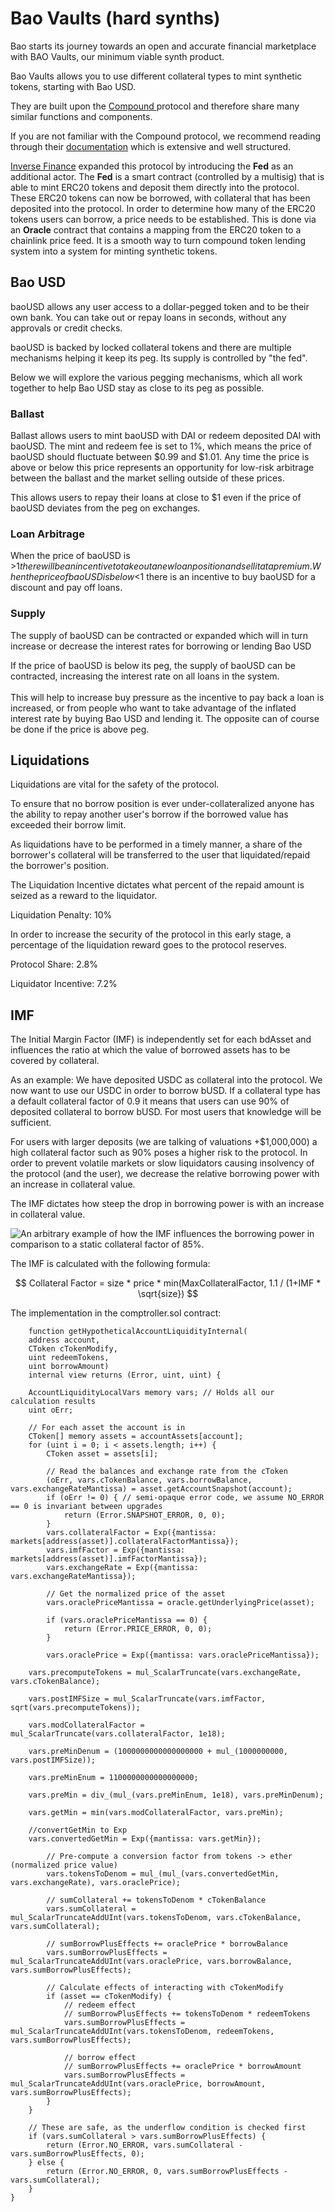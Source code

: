 # Bao Vaults (hard synths)

Bao starts its journey towards an open and accurate financial marketplace with BAO Vaults, our minimum viable synth product.

Bao Vaults allows you to use different collateral types to mint synthetic tokens, starting with Bao USD.

They are built upon the [Compound ](https://compound.finance/)protocol and therefore share many similar functions and components.

If you are not familiar with the Compound protocol, we recommend reading through their [documentation](https://compound.finance/docs) which is extensive and well structured.

[Inverse Finance](https://www.inverse.finance/) expanded this protocol by introducing the **Fed** as an additional actor. The **Fed** is a smart contract (controlled by a multisig) that is able to mint ERC20 tokens and deposit them directly into the protocol. These ERC20 tokens can now be borrowed, with collateral that has been deposited into the protocol. In order to determine how many of the ERC20 tokens users can borrow, a price needs to be established. This is done via an **Oracle** contract that contains a mapping from the ERC20 token to a chainlink price feed. It is a smooth way to turn compound token lending system into a system for minting synthetic tokens.

## Bao USD

baoUSD allows any user access to a dollar-pegged token and to be their own bank. You can take out or repay loans in seconds, without any approvals or credit checks.

baoUSD is backed by locked collateral tokens and there are multiple mechanisms helping it keep its peg. Its supply is controlled by "the fed".

Below we will explore the various pegging mechanisms, which all work together to help Bao USD stay as close to its peg as possible.

### Ballast

Ballast allows users to mint baoUSD with DAI or redeem deposited DAI with baoUSD. The mint and redeem fee is set to 1%, which means the price of baoUSD should fluctuate between $0.99 and $1.01. Any time the price is above or below this price represents an opportunity for low-risk arbitrage between the ballast and the market selling outside of these prices.

This allows users to repay their loans at close to $1 even if the price of baoUSD deviates from the peg on exchanges.

### Loan Arbitrage

When the price of baoUSD is >$1 there will be an incentive to take out a new loan position and sell it at a premium. When the price of baoUSD is below <$1 there is an incentive to buy baoUSD for a discount and pay off loans.

### Supply

The supply of baoUSD can be contracted or expanded which will in turn increase or decrease the interest rates for borrowing or lending Bao USD

If the price of baoUSD is below its peg, the supply of baoUSD can be contracted, increasing the interest rate on all loans in the system.\
\
This will help to increase buy pressure as the incentive to pay back a loan is increased, or from people who want to take advantage of the inflated interest rate by buying Bao USD and lending it. The opposite can of course be done if the price is above peg.

## Liquidations

Liquidations are vital for the safety of the protocol.

To ensure that no borrow position is ever under-collateralized anyone has the ability to repay another user's borrow if the borrowed value has exceeded their borrow limit.

As liquidations have to be performed in a timely manner, a share of the borrower's collateral will be transferred to the user that liquidated/repaid the borrower's position.

The Liquidation Incentive dictates what percent of the repaid amount is seized as a reward to the liquidator.

Liquidation Penalty: 10%

In order to increase the security of the protocol in this early stage, a percentage of the liquidation reward goes to the protocol reserves.

Protocol Share: 2.8%

Liquidator Incentive: 7.2%

## IMF

The Initial Margin Factor (IMF) is independently set for each bdAsset and influences the ratio at which the value of borrowed assets has to be covered by collateral.

As an example: We have deposited USDC as collateral into the protocol. We now want to use our USDC in order to borrow bUSD. If a collateral type has a default collateral factor of 0.9 it means that users can use 90% of deposited collateral to borrow bUSD. For most users that knowledge will be sufficient.

For users with larger deposits (we are talking of valuations +$1,000,000) a high collateral factor such as 90% poses a higher risk to the protocol. In order to prevent volatile markets or slow liquidators causing insolvency of the protocol (and the user), we decrease the relative borrowing power with an increase in collateral value.

The IMF dictates how steep the drop in borrowing power is with an increase in collateral value.

![An arbitrary example of how the IMF influences the borrowing power in comparison to a static collateral factor of 85%.](<../../.gitbook/assets/image (92).png>)

The IMF is calculated with the following formula:

$$
Collateral Factor = size * price * min(MaxCollateralFactor, 1.1 / (1+IMF * \sqrt{size})
$$

The implementation in the comptroller.sol contract:

```
    function getHypotheticalAccountLiquidityInternal(
    address account,
    CToken cTokenModify,
    uint redeemTokens,
    uint borrowAmount)
    internal view returns (Error, uint, uint) {
    
    AccountLiquidityLocalVars memory vars; // Holds all our calculation results
    uint oErr;

    // For each asset the account is in
    CToken[] memory assets = accountAssets[account];
    for (uint i = 0; i < assets.length; i++) {
        CToken asset = assets[i];

        // Read the balances and exchange rate from the cToken
        (oErr, vars.cTokenBalance, vars.borrowBalance, vars.exchangeRateMantissa) = asset.getAccountSnapshot(account);
        if (oErr != 0) { // semi-opaque error code, we assume NO_ERROR == 0 is invariant between upgrades
            return (Error.SNAPSHOT_ERROR, 0, 0);
        }
        vars.collateralFactor = Exp({mantissa: markets[address(asset)].collateralFactorMantissa});
		vars.imfFactor = Exp({mantissa: markets[address(asset)].imfFactorMantissa});
        vars.exchangeRate = Exp({mantissa: vars.exchangeRateMantissa});

        // Get the normalized price of the asset
        vars.oraclePriceMantissa = oracle.getUnderlyingPrice(asset);
        
        if (vars.oraclePriceMantissa == 0) {
            return (Error.PRICE_ERROR, 0, 0);
        }
        
        vars.oraclePrice = Exp({mantissa: vars.oraclePriceMantissa});
		
	vars.precomputeTokens = mul_ScalarTruncate(vars.exchangeRate, vars.cTokenBalance);
		
	vars.postIMFSize = mul_ScalarTruncate(vars.imfFactor, sqrt(vars.precomputeTokens));
		
	vars.modCollateralFactor = mul_ScalarTruncate(vars.collateralFactor, 1e18);

	vars.preMinDenum = (1000000000000000000 + mul_(1000000000, vars.postIMFSize));

	vars.preMinEnum = 1100000000000000000;
		
	vars.preMin = div_(mul_(vars.preMinEnum, 1e18), vars.preMinDenum);

	vars.getMin = min(vars.modCollateralFactor, vars.preMin);
		
	//convertGetMin to Exp
	vars.convertedGetMin = Exp({mantissa: vars.getMin});
        
        // Pre-compute a conversion factor from tokens -> ether (normalized price value)
        vars.tokensToDenom = mul_(mul_(vars.convertedGetMin, vars.exchangeRate), vars.oraclePrice);

        // sumCollateral += tokensToDenom * cTokenBalance
        vars.sumCollateral = mul_ScalarTruncateAddUInt(vars.tokensToDenom, vars.cTokenBalance, vars.sumCollateral);
        
        // sumBorrowPlusEffects += oraclePrice * borrowBalance
        vars.sumBorrowPlusEffects = mul_ScalarTruncateAddUInt(vars.oraclePrice, vars.borrowBalance, vars.sumBorrowPlusEffects);

        // Calculate effects of interacting with cTokenModify
        if (asset == cTokenModify) {
            // redeem effect
            // sumBorrowPlusEffects += tokensToDenom * redeemTokens
            vars.sumBorrowPlusEffects = mul_ScalarTruncateAddUInt(vars.tokensToDenom, redeemTokens, vars.sumBorrowPlusEffects);

            // borrow effect
            // sumBorrowPlusEffects += oraclePrice * borrowAmount
            vars.sumBorrowPlusEffects = mul_ScalarTruncateAddUInt(vars.oraclePrice, borrowAmount, vars.sumBorrowPlusEffects);
        }
    }

    // These are safe, as the underflow condition is checked first
    if (vars.sumCollateral > vars.sumBorrowPlusEffects) {
        return (Error.NO_ERROR, vars.sumCollateral - vars.sumBorrowPlusEffects, 0);
    } else {
        return (Error.NO_ERROR, 0, vars.sumBorrowPlusEffects - vars.sumCollateral);
    }
}
```

##
